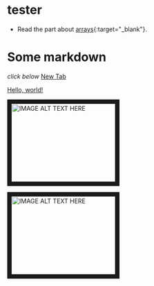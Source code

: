 # tester
* Read the part about [arrays](http://speakingjs.com/es5/ch01.html#basic_arrays){:target="_blank"}.
# Some markdown
*click below*
<a href="example.com" target="_blank">New Tab</a>

<a href="http://example.com/" target="_blank">Hello, world!</a>

<a href="http://www.youtube.com/watch?feature=player_embedded&v=YOUTUBE_VIDEO_ID_HERE" target="_blank"><img src="http://img.youtube.com/vi/YOUTUBE_VIDEO_ID_HERE/0.jpg" alt="IMAGE ALT TEXT HERE" width="240" height="180" border="10" /></a>

<a href="http://www.youtube.com/watch?feature=player_embedded&v=YOUTUBE_VIDEO_ID_HERE
" target="_blank"><img src="http://img.youtube.com/vi/YOUTUBE_VIDEO_ID_HERE/0.jpg" 
alt="IMAGE ALT TEXT HERE" width="240" height="180" border="10" /></a>
